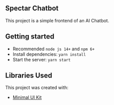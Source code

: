 ## Spectar Chatbot

This project is a simple frontend of an AI Chatbot.

## Getting started

- Recommended `node js 14+` and `npm 6+`
- Install dependencies: `yarn install`
- Start the server: `yarn start`

## Libraries Used

This project was created with:

- [Minimal UI Kit](https://github.com/minimal-ui-kit/material-kit-react)


